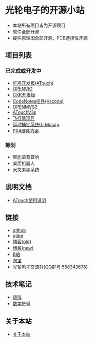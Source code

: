 # 光轮电子的开源小站
* 本站所有项目皆为开源项目
* 软件全部开源
* 硬件原理图全部开源，PCB选择性开源
   
## 项目列表
### 已完成或开发中
* [吃鸡开发板(ATouch)](atouch/index.md#atouch)
* [OPENVIO](openvio/index.md#openvio)
* [CXK开发板](cxk/index.md#cxk)
* [CodeNotes插件(Vscode)](codenotes/index.md#codenotes)
* [OPENMVS3](openmvs3/index.md#openmvs3)
* [ATouchV3s](atouchv3s/index.md#atouchv3s)
* [飞行器项目](gldrone/index.md)
* [运动捕捉系统GLMocap](mocap/index.md#mocap)
* [PX4硬件方案](px4/index.md#px4)
### 筹划
* 智能语音音响
* 桌面机器人
* 天文追星系统

## 说明文档
* [ATouch使用说明](atouch/guide.md#atouch)
  
## 链接

* [github](https://github.com/guanglun)
* [gitee](https://gitee.com/guanglunking)
* [博客(old)](https://www.cnblogs.com/guanglun)
* [博客(new)](http://www.guanglundz.com:8086)
* [B站](https://space.bilibili.com/20909602)
* [淘宝](https://shop130446973.taobao.com/)
* [光轮电子交流群(QQ群号:558343678)](https://jq.qq.com/?_wv=1027&k=5YPH1CV)

## 技术笔记

* [矩阵](math/matrix.md#matrix)
* [数学符号](math/symbol.md#symbol)

## 关于本站

* [关于本站](about/about.md#about)


